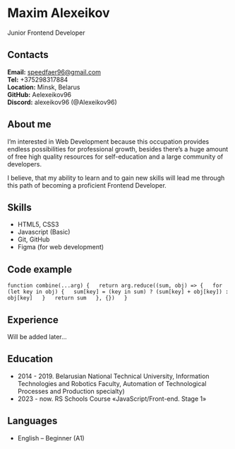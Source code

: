 # Maxim Alexeikov
Junior Frontend Developer     

## Contacts
**Email:** speedfaer96@gmail.com     
**Tel:** +375298317884     
**Location:** Minsk, Belarus     
**GitHub:** Aelexeikov96      
**Discord:** alexeikov96 (@Alexeikov96)

## About me
I’m interested in Web Development because this occupation provides endless possibilities for professional growth, besides there’s a huge amount of free high quality resources for self-education and a large community of developers.

I believe, that my ability to learn and to gain new skills will lead me through this path of becoming a proficient Frontend Developer.

## Skills
* HTML5, CSS3
* Javascript (Basic)
* Git, GitHub
* Figma (for web development)     

## Code example
`function combine(...arg) {  
  return arg.reduce((sum, obj) => {  
    for (let key in obj) {  
      sum[key] = (key in sum) ? (sum[key] + obj[key]) : obj[key]  
    }  
    return sum  
  }, {})  
}`

## Experience
Will be added later...

## Education
* 2014 - 2019.  Belarusian National Technical University, Information Technologies and Robotics Faculty, Automation of Technological Processes and Production specialty)
* 2023 - now. RS Schools Course «JavaScript/Front-end. Stage 1»

## Languages
* English – Beginner (A1) 

